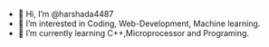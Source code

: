 - 👋 Hi, I’m @harshada4487
- 👀 I’m interested in Coding, Web-Development, Machine learning.
- 🌱 I’m currently learning C++,Microprocessor and Programing.

<!---
harshada4487/harshada4487 is a ✨ special ✨ repository because its `README.md` (this file) appears on your GitHub profile.
You can click the Preview link to take a look at your changes.
--->
